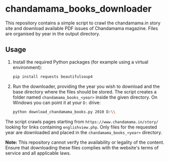# chandamama_books_downloader

This repository contains a simple script to crawl the chandamama.in story site
and download available PDF issues of Chandamama magazine. Files are organised by
year in the output directory.

## Usage

1. Install the required Python packages (for example using a virtual
environment):
   ```bash
   pip install requests beautifulsoup4
   ```
2. Run the downloader, providing the year you wish to download and the base
   directory where the files should be stored. The script creates a folder
   named `chandamama_books_<year>` inside the given directory. On Windows you
   can point it at your `D:` drive:
   ```bash
   python download_chandamama_books.py 2010 D:\\
   ```

The script crawls pages starting from `https://www.chandamama.in/story/` looking
for links containing `englishview.php`. Only files for the requested year are
downloaded and placed in the `chandamama_books_<year>` directory.

**Note:** This repository cannot verify the availability or legality of the
content. Ensure that downloading these files complies with the website's terms
of service and all applicable laws.
